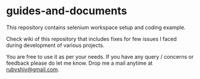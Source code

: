 # guides-and-documents

This repository contains selenium workspace setup and coding example. 

Check wiki of this repository that includes fixes for few issues I faced during development of various projects.

You are free to use it as per your needs. If you have any query / concerns or feedback please do let me know. Drop me a mail anytime at rubyshiv@gmail.com.


